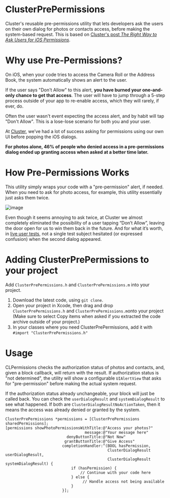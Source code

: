 # ClusterPrePermissions

Cluster's reusable pre-permissions utility that lets developers ask the users on their own dialog for photos or contacts access, before making the system-based request. This is based on [Cluster's post *The Right Way to Ask Users for iOS Permissions*](https://medium.com/p/96fa4eb54f2c).

# Why use Pre-Permissions?

On iOS, when your code tries to access the Camera Roll or the Address Book, the system automatically shows an alert to the user. 

If the user says "Don't Allow" to this alert, **you have burned your one-and-only chance to get that access**. The user will have to jump through a 5-step process outside of your app to re-enable access, which they will rarely, if ever, do. 

Often the user wasn't event expecting the access alert, and by habit will tap "Don't Allow". This is a lose-lose scenario for both you and your user.

At [Cluster](http://cluster.co), we’ve had a lot of success asking for permissions using our own UI before popping the iOS dialogs.

**For photos alone, 46% of people who denied access in a pre-permissions dialog ended up granting access when asked at a better time later.**

# How Pre-Permissions Works


This utility simply wraps your code with a "pre-permission" alert, if needed. When you need to ask for photo access, for example, this utility essentially just asks them twice.

![image](https://d262ilb51hltx0.cloudfront.net/max/960/1*xFAHoLJsAAc6yi7uNyuNQQ.jpeg)

Even though it seems annoying to ask twice, at Cluster we almost completely eliminated the possibility of a user tapping “Don’t Allow”, leaving the door open for us to win them back in the future. And for what it’s worth, in [live user tests](https://medium.com/ux-ui-design/9b7e9edd2de8), not a single test subject hesitated (or expressed confusion) when the second dialog appeared.

# Adding ClusterPrePermissions to your project

Add `ClusterPrePermissions.h` and `ClusterPrePermissions.m` into your project.

1. Download the latest code, using `git clone`.
2. Open your project in Xcode, then drag and drop `ClusterPrePermissions.h` and `ClusterPrePermissions.m`onto your project (Make sure to select Copy items when asked if you extracted the code archive outside of your project.)
3. In your classes where you need ClusterPrePermissions, add it with `#import "ClusterPrePermissions.h"`


# Usage

CLPermissions checks the authorization status of photos and contacts, and, given a block callback, will return with the result. If authorization status is "not determined", the utility will show a configurable `UIAlertView` that asks for "pre-permission" before making the actual system request.

If the authorization status already unchangeable, your block will just be called back. You can check the `userDialogResult` and `systemDialogResult` to see what happened. If both are `ClusterDialogResultNoActionTaken`, then it means the access was already denied or granted by the system.

```
ClusterPrePermissions *permissions = [ClusterPrePermissions sharedPermissions];
[permissions showPhotoPermissionsWithTitle:@"Access your photos?"
                                   message:@"Your message here"
                           denyButtonTitle:@"Not Now"
                          grantButtonTitle:@"Give Access"
                         completionHandler:^(BOOL hasPermission,
                                             ClusterDialogResult userDialogResult,
                                             ClusterDialogResult systemDialogResult) {
                             if (hasPermission) {
                                 // Continue with your code here
                             } else {
                             	  // Handle access not being available
                             }
                         }];
```
